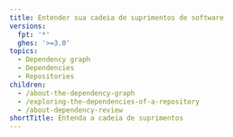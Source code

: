 ```yaml
---
title: Entender sua cadeia de suprimentos de software
versions:
  fpt: '*'
  ghes: '>=3.0'
topics:
  - Dependency graph
  - Dependencies
  - Repositories
children:
  - /about-the-dependency-graph
  - /exploring-the-dependencies-of-a-repository
  - /about-dependency-review
shortTitle: Entenda a cadeia de suprimentos
---
```


